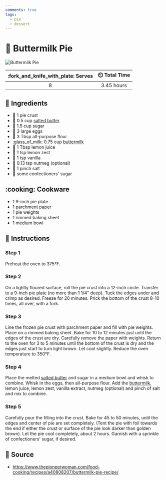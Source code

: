 ```yaml
---
comments: true
tags:
  - pie
  - dessert
---
```

# :pie: Buttermilk Pie

![Buttermilk Pie](../../assets/images/buttermilk-pie.jpg)

| :fork_and_knife_with_plate: Serves | :timer_clock: Total Time |
|:----------------------------------:|:-----------------------: |
| 8 | 3.45 hours |

## :salt: Ingredients

- :pie: 1 pie crust
- :salt: 0.5 cup [salted butter][2]
- :candy: 1.5 cup sugar
- :egg: 3 large eggs
- :ear_of_rice: 3 Tbsp all-purpose flour
- :glass_of_milk: 0.75 cup [buttermilk][1]
- :lemon: 1 Tbsp lemon juice
- :lemon: 1 tsp lemon zest
- :icecream: 1 tsp vanilla
- :chestnut: 0.13 tsp nutmeg (optional)
- :salt: 1 pinch salt
- :candy: some confectioners' sugar

## :cooking: Cookware

- 1 9-inch pie plate
- 1 parchment paper
- 1 pie weights
- 1 rimmed baking sheet
- 1 medium bowl

## :pencil: Instructions

### Step 1

Preheat the oven to 375°F.

### Step 2

On a lightly floured surface, roll the pie crust into a 12-inch circle. Transfer to a 9-inch pie plate (no more than 1
1/4" deep). Tuck the edges under and crimp as desired. Freeze for 20 minutes. Prick the bottom of the crust 8-10 times,
all over, with a fork.

### Step 3

Line the frozen pie crust with parchment paper and fill with pie weights. Place on a rimmed baking sheet. Bake for 10 to
12 minutes just until the edges of the crust are dry. Carefully remove the paper with weights. Return to the oven for 3
to 5 minutes until the bottom of the crust is dry and the edges just start to turn light brown. Let cool slightly.
Reduce the oven temperature to 350°F.

### Step 4

Place the melted [salted butter][2] and sugar in a medium bowl and whisk to combine. Whisk in the eggs, then
all-purpose flour. Add the [buttermilk][1], lemon juice, lemon zest, vanilla extract, nutmeg (optional) and pinch of
salt and mix to combine.

### Step 5

Carefully pour the filling into the crust. Bake for 45 to 50 minutes, until the edges and center of pie are set
completely.  (Tent the pie with foil towards the end if either the crust or surface of the pie look darker than golden
brown). Let the pie cool completely, about 2 hours. Garnish with a sprinkle of confectioners' sugar, if desired.

## :link: Source

- <https://www.thepioneerwoman.com/food-cooking/recipes/a40808207/buttermilk-pie-recipe/>

[1]: <../../ingredients/buttermilk.md>
[2]: <../../reference/equivalents-and-substitutes.md#butter>
